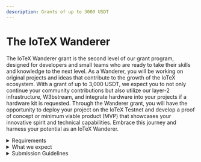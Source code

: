 ```yaml
---
description: Grants of up to 3000 USDT
---
```


# The IoTeX Wanderer

The IoTeX Wanderer grant is the second level of our grant program, designed for developers and small teams who are ready to take their skills and knowledge to the next level. As a Wanderer, you will be working on original projects and ideas that contribute to the growth of the IoTeX ecosystem. With a grant of up to 3,000 USDT, we expect you to not only continue your community contributions but also utilize our layer-2 infrastructure, W3bstream, and integrate hardware into your projects if a hardware kit is requested. Through the Wanderer grant, you will have the opportunity to deploy your project on the IoTeX Testnet and develop a proof of concept or minimum viable product (MVP) that showcases your innovative spirit and technical capabilities. Embrace this journey and harness your potential as an IoTeX Wanderer.

<details>

<summary>Requirements</summary>

* **Fulfill IoTeX Learner Tier Requirements:**\
  Developers applying for the IoTeX Wanderer tier must have already met the requirements outlined for the IoTeX Learner tier. This includes active participation in the IoTeX Developer Community, contributing to the Developer Hub, and demonstrating specific expertise in a relevant field.
* **Original Project or Idea:**\
  In addition to meeting the requirements of the IoTeX Learner tier, developers applying for the IoTeX Wanderer tier must present an original project or idea. This demonstrates their ability to think creatively and innovatively, moving beyond modifying existing tutorials or content. The proposed project should showcase the developer's skills and knowledge, as well as their capacity to contribute meaningfully to the IoTeX ecosystem.

By meeting these requirements, developers prove they possess the necessary skills and commitment to contribute more substantially to the IoTeX community, and are ready to embark on more challenging and unique projects.

</details>

<details>

<summary>What we expect</summary>

* **Fulfill Previous Level Expectations:**\
  Developers applying for the IoTeX Wanderer tier must have already fulfilled all expectations outlined for the IoTeX Learner tier. This demonstrates their commitment to the IoTeX community and their continued growth as a developer within the ecosystem.
* **Utilize W3bstream:**\
  Developers in the IoTeX Wanderer tier are expected to integrate W3bstream into their projects. W3bstream is a critical component in the IoTeX ecosystem, and using it showcases a developer's ability to work with advanced web3 technologies and tools.
* **Use Hardware in Project (if hardware kit requested):**\
  If a hardware kit has been requested and received, developers in the IoTeX Wanderer tier should incorporate the hardware into their projects. This demonstrates their capacity to work with IoT devices and integrate them into web3-based solutions.
* **IoTeX Testnet Deployment:**\
  Developers in the IoTeX Wanderer tier are expected to deploy their projects on the IoTeX Testnet. This shows their ability to work with the IoTeX blockchain and develop solutions that can be tested and refined before moving on to the mainnet. Deploying on the Testnet also allows the IoTeX community to provide feedback and support, helping developers refine their projects and address any issues that may arise.

By meeting these expectations, developers in the IoTeX Wanderer tier prove their dedication to creating innovative and impactful solutions within the IoTeX ecosystem while demonstrating their ability to work with more advanced tools and technologies.

</details>

<details>

<summary>Submission Guidelines</summary>

* **Proof of Concept / Minimum Viable Product (MVP):**\
  Developers should submit a Proof of Concept or Minimum Viable Product that showcases the core functionality of their proposed project. This should be a working prototype or a detailed explanation of the project, including its features, functionality, and integration with W3bstream. The Proof of Concept/MVP should demonstrate how the project aligns with the requirements and expectations of the IoTeX Wanderer tier, such as its originality and deployment on the IoTeX Testnet.
* **Integration of Hardware (if hardware kit requested):**\
  If a hardware kit has been requested, developers should demonstrate how the hardware has been integrated into the project. This can be done through documentation, images, or videos showing the hardware in action within the context of the proposed solution.
* **Testnet Deployment Details:**\
  Developers should provide information on their IoTeX Testnet deployment, including any relevant links, code repositories, or resources that can be used to verify the deployment and its functionality. This will enable the IoTeX community to review the project, provide feedback, and offer support during the development process.
* **Future Plans and Improvements:**\
  Developers should also outline their plans for future development and improvements to their project, demonstrating their commitment to the ongoing growth and refinement of their solution. This can include milestones, anticipated features, or any other information that shows a clear roadmap for the project's continued evolution within the IoTeX ecosystem.

By providing a comprehensive example submission that includes a Proof of Concept/MVP, hardware integration (if applicable), Testnet deployment details, and future plans, developers can effectively showcase their project and its potential to contribute positively to the IoTeX ecosystem.

#### For a category specific example visit the [_**Grant Verticals**_](../grant-verticals/) page or the [DePIN Submission Ideas](../depin-submission-ideas.md) section.&#x20;

</details>

